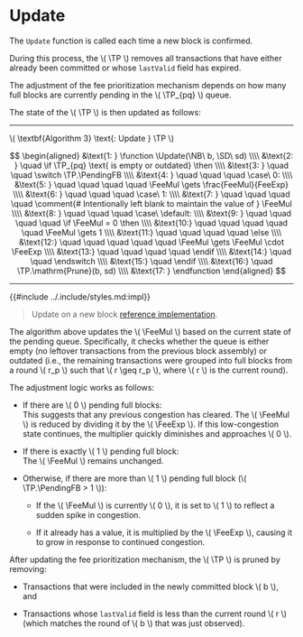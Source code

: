 $$
\newcommand \TP {\mathrm{TxPool}}
\newcommand \NB {\mathrm{newBlock}}
\newcommand \SD {\mathrm{stateDelta}}
\newcommand \FeeMul {\mathrm{feeThresholdMultiplier}}
\newcommand \FeeExp {\mathrm{expFeeFactor}}
\newcommand \PendingFB {\mathrm{pendingFullBlocks}}
\newcommand \function {\textbf{function }}
\newcommand \return {\textbf{return }}
\newcommand \endfunction {\textbf{end function}}
\newcommand \if {\textbf{if }}
\newcommand \then {\textbf{ then}}
\newcommand \endif {\textbf{end if}}
\newcommand \else {\textbf{else}}
\newcommand \switch {\textbf{switch }}
\newcommand \case {\textbf{case }}
\newcommand \default {\textbf{default}}
\newcommand \endswitch {\textbf{end switch}}
\newcommand \comment {\qquad \small \textsf}
\newcommand \Update {\mathrm{Update}}
$$

# Update

The `Update` function is called each time a new block is confirmed.

During this process, the \\( \TP \\) removes all transactions that have either already
been committed or whose `lastValid` field has expired.

The adjustment of the fee prioritization mechanism depends on how many full blocks
are currently pending in the \\( \TP_{pq} \\) queue.

The state of the \\( \TP \\) is then updated as follows:

---

\\( \textbf{Algorithm 3} \text{: Update } \TP \\)

$$
\begin{aligned}
&\text{1: } \function \Update(\NB\ b, \SD\ sd) \\\\
&\text{2: } \quad \if \TP_{pq} \text{ is empty or outdated} \then \\\\
&\text{3: } \quad \quad \switch \TP.\PendingFB \\\\
&\text{4: } \quad \quad \quad \case\ 0: \\\\
&\text{5: } \quad \quad \quad \quad \FeeMul \gets \frac{FeeMul}{FeeExp} \\\\
&\text{6: } \quad \quad \quad \case\ 1: \\\\
&\text{7: } \quad \quad \quad \quad \comment{# Intentionally left blank to maintain the value of } \FeeMul \\\\
&\text{8: } \quad \quad \quad \case\ \default: \\\\
&\text{9: } \quad \quad \quad \quad \if \FeeMul = 0 \then \\\\
&\text{10:} \quad \quad \quad \quad \quad \FeeMul \gets 1 \\\\
&\text{11:} \quad \quad \quad \quad \else \\\\
&\text{12:} \quad \quad \quad \quad \quad \FeeMul \gets \FeeMul \cdot \FeeExp \\\\
&\text{13:} \quad \quad \quad \quad \endif \\\\
&\text{14:} \quad \quad \endswitch \\\\
&\text{15:} \quad \endif \\\\
&\text{16:} \quad \TP.\mathrm{Prune}(b, sd) \\\\
&\text{17: } \endfunction
\end{aligned}
$$

---

{{#include ../.include/styles.md:impl}}
> Update on a new block [reference implementation](https://github.com/algorand/go-algorand/blob/b6e5bcadf0ad3861d4805c51cbf3f695c38a93b7/data/pools/transactionPool.go#L532).

The algorithm above updates the \\( \FeeMul \\) based on the current state of the
pending queue. Specifically, it checks whether the queue is either empty (no leftover
transactions from the previous block assembly) or outdated (i.e., the remaining
transactions were grouped into full blocks from a round \\( r_p \\) such that
\\( r \geq r_p \\), where \\( r \\) is the current round).

The adjustment logic works as follows:

- If there are \\( 0 \\) pending full blocks:\
This suggests that any previous congestion has cleared. The \\( \FeeMul \\) is reduced
by dividing it by the \\( \FeeExp \\). If this low-congestion state continues, the
multiplier quickly diminishes and approaches \\( 0 \\).

- If there is exactly \\( 1 \\) pending full block:\
The \\( \FeeMul \\) remains unchanged.

- Otherwise, if there are more than \\( 1 \\) pending full block (\\( \TP.\PendingFB > 1 \\)):

  - If the \\( \FeeMul \\) is currently \\( 0 \\), it is set to \\( 1 \\) to reflect
  a sudden spike in congestion.

  - If it already has a value, it is multiplied by the \\( \FeeExp \\), causing it
  to grow in response to continued congestion.

After updating the fee prioritization mechanism, the \\( \TP \\) is pruned by removing:

- Transactions that were included in the newly committed block \\( b \\), and

- Transactions whose `lastValid` field is less than the current round \\( r \\)
(which matches the round of \\( b \\) that was just observed).